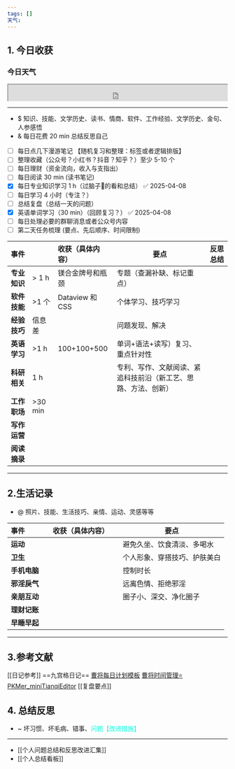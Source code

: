 ```yaml
---
tags: []
天气:
---
```


## 1. 今日收获
### 今日天气
<div style=" width: 100%;  height:40;overflow: hidden; "><iframe src="https://widget.pkmer.cn/free/miniTianqi?user=a2e5899e-975e-4457-afd4-ec3ff7dcbc90&select-theme=ta&theme=%E6%A0%B7%E5%BC%8F5&input-text=&theme-color=%2300FF88FF&select-icon=gif" allow="fullscreen" style=" height: 100%; width: 100%;"></iframe></div>

---
- $ 知识、技能、文学历史、读书、情商、软件、工作经验、文学历史、金句、人参感悟
- & 每日花费 20 min 总结反思自己 
- [ ] 每日点几下漫游笔记 【随机复习和整理：标签或者逻辑排版】
- [ ] 整理收藏（公众号？小红书？抖音？知乎？）至少 5-10 个
- [ ] 每日理财（资金流向，收入与支指出）
- [ ] 每日阅读 30 min (读书笔记)
- [x] 每日专业知识学习 1 h（过脑子🧠的看和总结） ✅ 2025-04-08
- [ ] 每日学习 4 小时（专注？）
- [ ] 总结复盘（总结一天的问题）
- [x] 英语单词学习（30 min）（回顾复习？） ✅ 2025-04-08
- [ ] 每日处理必要的群聊消息或者公众号内容 
- [ ] 第二天任务梳理 (要点、先后顺序、时间限制)

| **事件**   |          | 收获（具体内容）        | 要点                              | 反思总结 |
| :------- | -------- | :-------------- | ------------------------------- | ---- |
| **专业知识** | \> 1 h   | 镁合金牌号和瓶颈        | 专题（查漏补缺、标记重点）                   |      |
| **软件技能** | \>1 个    | Dataview 和 CSS  | 个体学习、技巧学习                       |      |
| **经验技巧** | 信息差      |                 | 问题发现、解决                         |      |
| **英语学习** | \>1 h    | 100+100+500     | 单词+语法+读写）复习、重点针对性               |      |
| **科研相关** | 1 h      |                 | 专利、写作、文献阅读、紧追科技前沿（新工艺、思路、方法、创新） |      |
| **工作职场** | \>30 min |                 |                                 |      |
| **写作运营** |          |                 |                                 |      |
| **阅读摘录** |          |                 |                                 |      |

---
## 2.生活记录
- @  照片、技能、生活技巧、亲情、运动、灵感等等

| **事件**   |     | 收获（具体内容） |     | 要点             |
| :--- | --- | :------- | --- | -------------- |
| **运动**   |     |          |     | 避免久坐、饮食清淡、多喝水  |
| **卫生**   |     |          |     | 个人形象、穿搭技巧、护肤美白 |
| **手机电脑** |     |          |     | 控制时长           |
| **邪淫戾气** |     |          |     | 远离色情、拒绝邪淫      |
| **亲朋互动** |     |          |     | 圈子小、深交、净化圈子    |
| **理财记账** |     |          |     |                |
| **早睡早起** |     |          |     |                |

---
## 3.参考文献
[[日记参考]] ==九宫格日记==
[曹将每日计划模板](https://mp.weixin.qq.com/s/8LYri0lvPV5Y8snHqvpJ5g)
[曹将时间管理⭐](https://mp.weixin.qq.com/s/Z8l7B5iOoCGtjP_KvMjMxA)
[PKMer_miniTianqiEditor](https://pkmer.cn/products/widget/miniTianqiEditor/)
[[复盘要点]]
## 4. 总结反思
- ~ 坏习惯、坏毛病、错事、<font color="#00ffdc">问题【改进措施】</font>
---
- [[个人问题总结和反思改进汇集]]
- [[个人总结看板]]



